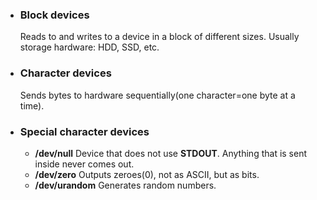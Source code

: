 - ### Block devices
	Reads to and writes to a device in a block of different sizes.
	Usually storage hardware: HDD, SSD, etc.
- ### Character devices
	Sends bytes to hardware sequentially(one character=one byte at a time).
- ### Special character devices
	- **/dev/null**
		Device that does not use **STDOUT**.
		Anything that is sent inside never comes out.
	- **/dev/zero**
		Outputs zeroes(0), not as ASCII, but as bits.
	- **/dev/urandom**
		Generates random numbers.